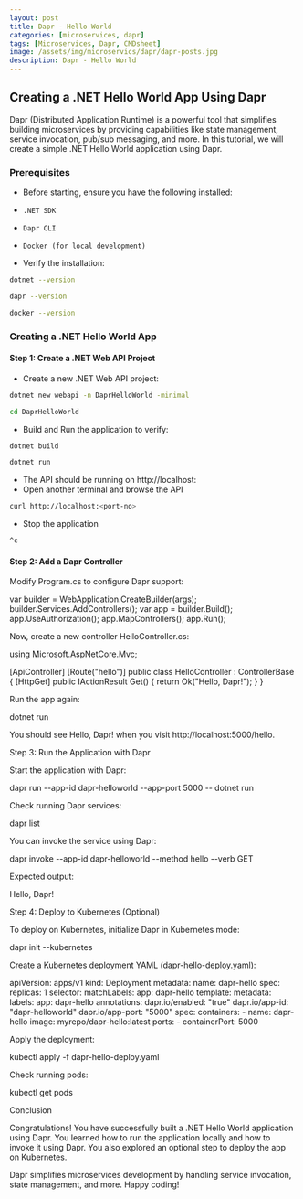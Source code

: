 ```yaml
---
layout: post
title: Dapr - Hello World
categories: [microservices, dapr]
tags: [Microservices, Dapr, CMDsheet]
image: /assets/img/microservics/dapr/dapr-posts.jpg
description: Dapr - Hello World
---
```


## Creating a .NET Hello World App Using Dapr

Dapr (Distributed Application Runtime) is a powerful tool that simplifies building microservices by providing capabilities like state management, service invocation, pub/sub messaging, and more. In this tutorial, we will create a simple .NET Hello World application using Dapr.

### Prerequisites

- Before starting, ensure you have the following installed:

- `.NET SDK`
- `Dapr CLI`
- `Docker (for local development)`

- Verify the installation:

```sh
dotnet --version
```

```sh
dapr --version
```

```sh
docker --version
```

### Creating a .NET Hello World App

#### Step 1: Create a .NET Web API Project

- Create a new .NET Web API project:

```sh
dotnet new webapi -n DaprHelloWorld -minimal
```

```sh
cd DaprHelloWorld
```

- Build and Run the application to verify:

```sh
dotnet build
```

```sh
dotnet run
```

- The API should be running on http://localhost:<port-no>
- Open another terminal and browse the API

```sh
curl http://localhost:<port-no>
```

- Stop the application

```sh
^c
```

#### Step 2: Add a Dapr Controller

Modify Program.cs to configure Dapr support:

var builder = WebApplication.CreateBuilder(args);
builder.Services.AddControllers();
var app = builder.Build();
app.UseAuthorization();
app.MapControllers();
app.Run();

Now, create a new controller HelloController.cs:

using Microsoft.AspNetCore.Mvc;

[ApiController]
[Route("hello")]
public class HelloController : ControllerBase
{
    [HttpGet]
    public IActionResult Get()
    {
        return Ok("Hello, Dapr!");
    }
}

Run the app again:

dotnet run

You should see Hello, Dapr! when you visit http://localhost:5000/hello.

Step 3: Run the Application with Dapr

Start the application with Dapr:

dapr run --app-id dapr-helloworld --app-port 5000 -- dotnet run

Check running Dapr services:

dapr list

You can invoke the service using Dapr:

dapr invoke --app-id dapr-helloworld --method hello --verb GET

Expected output:

Hello, Dapr!

Step 4: Deploy to Kubernetes (Optional)

To deploy on Kubernetes, initialize Dapr in Kubernetes mode:

dapr init --kubernetes

Create a Kubernetes deployment YAML (dapr-hello-deploy.yaml):

apiVersion: apps/v1
kind: Deployment
metadata:
  name: dapr-hello
spec:
  replicas: 1
  selector:
    matchLabels:
      app: dapr-hello
  template:
    metadata:
      labels:
        app: dapr-hello
      annotations:
        dapr.io/enabled: "true"
        dapr.io/app-id: "dapr-helloworld"
        dapr.io/app-port: "5000"
    spec:
      containers:
      - name: dapr-hello
        image: myrepo/dapr-hello:latest
        ports:
        - containerPort: 5000

Apply the deployment:

kubectl apply -f dapr-hello-deploy.yaml

Check running pods:

kubectl get pods

Conclusion

Congratulations! You have successfully built a .NET Hello World application using Dapr. You learned how to run the application locally and how to invoke it using Dapr. You also explored an optional step to deploy the app on Kubernetes.

Dapr simplifies microservices development by handling service invocation, state management, and more. Happy coding!